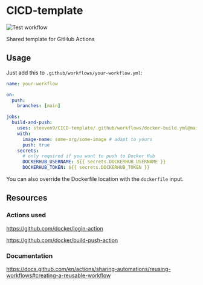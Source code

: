 # CICD-template

![Test workflow](https://github.com/steeven9/CICD-template/actions/workflows/test.yml/badge.svg)

Shared template for GitHub Actions

## Usage

Just add this to `.github/workflows/your-workflow.yml`:

```yaml
name: your-workflow

on:
  push:
    branches: [main]

jobs:
  build-and-push:
    uses: steeven9/CICD-template/.github/workflows/docker-build.yml@main
    with:
      image-name: some-org/some-image # adapt to yours
      push: true
    secrets:
      # only required if you want to push to Docker Hub
      DOCKERHUB_USERNAME: ${{ secrets.DOCKERHUB_USERNAME }}
      DOCKERHUB_TOKEN: ${{ secrets.DOCKERHUB_TOKEN }}
```

You can also override the Dockerfile location with the `dockerfile` input.

## Resources

### Actions used

<https://github.com/docker/login-action>

<https://github.com/docker/build-push-action>

### Documentation

<https://docs.github.com/en/actions/sharing-automations/reusing-workflows#creating-a-reusable-workflow>
